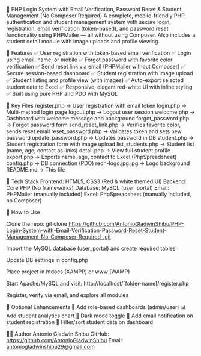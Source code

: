 🎯 PHP Login System with Email Verification, Password Reset & Student Management (No Composer Required)
A complete, mobile-friendly PHP authentication and student management system with secure login, registration, email verification (token-based), and password reset functionality using PHPMailer — all without using Composer. Also includes a student detail module with image uploads and profile viewing.

📌 Features
✅ User registration with token-based email verification
✅ Login using email, name, or mobile
✅ Forgot password with favorite color verification
✅ Send reset link via email (PHPMailer without Composer)
✅ Secure session-based dashboard
✅ Student registration with image upload
✅ Student listing and profile view (with images)
✅ Auto-export selected student data to Excel
✅ Responsive, elegant red-white UI with inline styling
✅ Built using pure PHP and PDO with MySQL

📁 Key Files
register.php → User registration with email token
login.php → Multi-method login page
logout.php → Logout user session
welcome.php → Dashboard with welcome message and background
forgot_password.php → Forgot password form
send_reset_link.php → Verifies favorite color, sends reset email
reset_password.php → Validates token and sets new password
update_password.php → Updates password in DB
student.php → Student registration form with image upload
list_students.php → Student list (name, age, contact as links)
detail.php → View full student profile
export.php → Exports name, age, contact to Excel (PhpSpreadsheet)
config.php → DB connection (PDO)
reon-logo.jpg.jpg → Logo background
README.md → This file

🧰 Tech Stack
Frontend: HTML5, CSS3 (Red & white themed UI)
Backend: Core PHP (No frameworks)
Database: MySQL (user_portal)
Email: PHPMailer (manually included)
Excel: PhpSpreadsheet (manually included, no Composer)

🚀 How to Use

Clone the repo:
git clone https://github.com/AntonioGladwinShibu/PHP-Login-System-with-Email-Verification-Password-Reset-Student-Management-No-Composer-Required-.git

Import the MySQL database (user_portal) and create required tables

Update DB settings in config.php

Place project in htdocs (XAMPP) or www (WAMP)

Start Apache/MySQL and visit:
http://localhost/[folder-name]/register.php

Register, verify via email, and explore all modules

🧩 Optional Enhancements
🔐 Add role-based dashboards (admin/user)
📊 Add student analytics chart
🌙 Dark mode toggle
📧 Add email notification on student registration
📂 Filter/sort student data on dashboard

👨‍💻 Author
Antonio Gladwin Shibu
GitHub: https://github.com/AntonioGladwinShibu
Email: antoniogladwinshibu29@gmail.com
